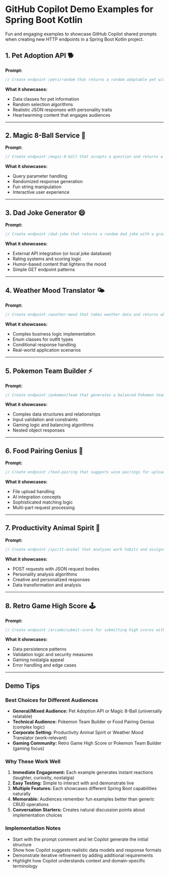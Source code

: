 # GitHub Copilot Demo Examples for Spring Boot Kotlin

Fun and engaging examples to showcase GitHub Copilot shared prompts when creating new HTTP endpoints in a Spring Boot Kotlin project.

## 1. Pet Adoption API 🐕

**Prompt:**

```kotlin
// Create endpoint /pets/random that returns a random adoptable pet with cute details
```

**What it showcases:**

- Data classes for pet information
- Random selection algorithms
- Realistic JSON responses with personality traits
- Heartwarming content that engages audiences

---

## 2. Magic 8-Ball Service 🎱

**Prompt:**

```kotlin
// Create endpoint /magic-8-ball that accepts a question and returns a mystical prediction
```

**What it showcases:**

- Query parameter handling
- Randomized response generation
- Fun string manipulation
- Interactive user experience

---

## 3. Dad Joke Generator 😄

**Prompt:**

```kotlin
// Create endpoint /dad-joke that returns a random dad joke with a groan-worthiness rating
```

**What it showcases:**

- External API integration (or local joke database)
- Rating systems and scoring logic
- Humor-based content that lightens the mood
- Simple GET endpoint patterns

---

## 4. Weather Mood Translator 🌤️

**Prompt:**

```kotlin
// Create endpoint /weather-mood that takes weather data and returns what outfit mood to wear
```

**What it showcases:**

- Complex business logic implementation
- Enum classes for outfit types
- Conditional response handling
- Real-world application scenarios

---

## 5. Pokemon Team Builder ⚡

**Prompt:**

```kotlin
// Create endpoint /pokemon/team that generates a balanced Pokemon team for a specific region
```

**What it showcases:**

- Complex data structures and relationships
- Input validation and constraints
- Gaming logic and balancing algorithms
- Nested object responses

---

## 6. Food Pairing Genius 🍷

**Prompt:**

```kotlin
// Create endpoint /food-pairing that suggests wine pairings for uploaded food photos
```

**What it showcases:**

- File upload handling
- AI integration concepts
- Sophisticated matching logic
- Multi-part request processing

---

## 7. Productivity Animal Spirit 🦊

**Prompt:**

```kotlin
// Create endpoint /spirit-animal that analyzes work habits and assigns a productivity spirit animal
```

**What it showcases:**

- POST requests with JSON request bodies
- Personality analysis algorithms
- Creative and personalized responses
- Data transformation and analysis

---

## 8. Retro Game High Score 🕹️

**Prompt:**

```kotlin
// Create endpoint /arcade/submit-score for submitting high scores with anti-cheat validation
```

**What it showcases:**

- Data persistence patterns
- Validation logic and security measures
- Gaming nostalgia appeal
- Error handling and edge cases

---

## Demo Tips

### Best Choices for Different Audiences

- **General/Mixed Audience:** Pet Adoption API or Magic 8-Ball (universally relatable)
- **Technical Audience:** Pokemon Team Builder or Food Pairing Genius (complex logic)
- **Corporate Setting:** Productivity Animal Spirit or Weather Mood Translator (work-relevant)
- **Gaming Community:** Retro Game High Score or Pokemon Team Builder (gaming focus)

### Why These Work Well

1. **Immediate Engagement:** Each example generates instant reactions (laughter, curiosity, nostalgia)
2. **Easy Testing:** Simple to interact with and demonstrate live
3. **Multiple Features:** Each showcases different Spring Boot capabilities naturally
4. **Memorable:** Audiences remember fun examples better than generic CRUD operations
5. **Conversation Starters:** Creates natural discussion points about implementation choices

### Implementation Notes

- Start with the prompt comment and let Copilot generate the initial structure
- Show how Copilot suggests realistic data models and response formats
- Demonstrate iterative refinement by adding additional requirements
- Highlight how Copilot understands context and domain-specific terminology
